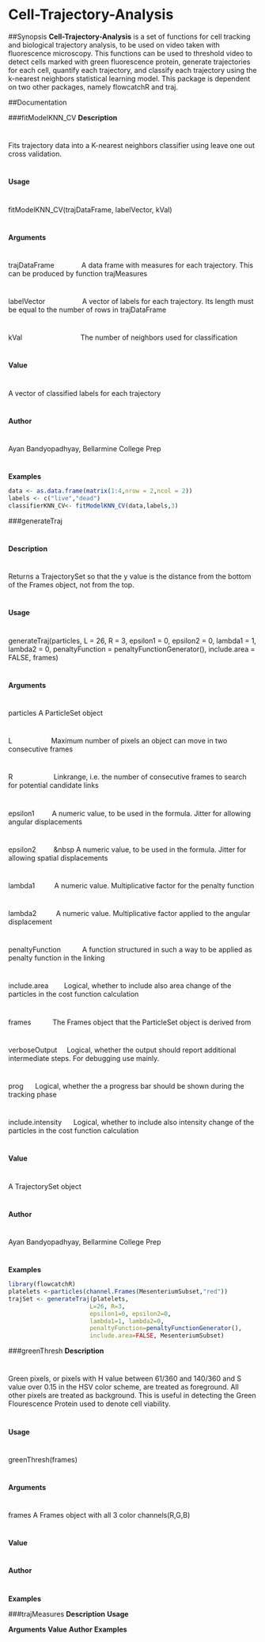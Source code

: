 Cell-Trajectory-Analysis
========================

##Synopsis
**Cell-Trajectory-Analysis** is a set of functions for cell tracking and biological trajectory analysis, to be used on video
taken with fluorescence microscopy. This functions can be used to threshold video to detect cells marked with green fluorescence protein, generate trajectories for each cell, quantify each trajectory, and classify each trajectory using the k-nearest neighbors statistical learning model. This package is dependent on two other packages, namely flowcatchR and traj.

##Documentation 

###fitModelKNN_CV
**Description**
#
Fits trajectory data into a K-nearest neighbors classifier using leave one out cross validation.
#
**Usage**
#
fitModelKNN_CV(trajDataFrame, labelVector, kVal)
#
**Arguments**
#
trajDataFrame &nbsp;&nbsp;&nbsp;&nbsp;&nbsp;&nbsp;&nbsp;&nbsp;&nbsp;&nbsp;&nbsp;&nbsp; A data frame with measures for each trajectory. This can be produced by function trajMeasures
#
labelVector	&nbsp;&nbsp;&nbsp;&nbsp;&nbsp;&nbsp;&nbsp;&nbsp;&nbsp;&nbsp;&nbsp;&nbsp;&nbsp;&nbsp;&nbsp;&nbsp;&nbsp; A vector of labels for each trajectory. Its length must be equal to the number of rows in trajDataFrame
#
kVal &nbsp;&nbsp;&nbsp;&nbsp;&nbsp;&nbsp;&nbsp;&nbsp;&nbsp;&nbsp;&nbsp;&nbsp;&nbsp;&nbsp;&nbsp;&nbsp;&nbsp;&nbsp;&nbsp;&nbsp;&nbsp;&nbsp;&nbsp;&nbsp;&nbsp;&nbsp;&nbsp;&nbsp;	The number of neighbors used for classification
#
**Value**
#
A vector of classified labels for each trajectory
#
**Author**
#
Ayan Bandyopadhyay, Bellarmine College Prep
#
**Examples**
```r
data <- as.data.frame(matrix(1:4,nrow = 2,ncol = 2))
labels <- c("live","dead")
classifierKNN_CV<- fitModelKNN_CV(data,labels,3)
```

###generateTraj
#
**Description**
#
Returns a TrajectorySet so that the y value is the distance from the bottom of the Frames object, not from the top.
#
**Usage**
#
generateTraj(particles, L = 26, R = 3, epsilon1 = 0, epsilon2 = 0,
  lambda1 = 1, lambda2 = 0, penaltyFunction = penaltyFunctionGenerator(),
  include.area = FALSE, frames)
#
**Arguments**
#
particles	          A ParticleSet object
#
L	&nbsp;&nbsp;&nbsp;&nbsp;&nbsp;&nbsp;&nbsp;&nbsp;&nbsp;&nbsp;&nbsp;&nbsp;&nbsp;&nbsp;&nbsp;&nbsp;&nbsp;&nbsp; Maximum number of pixels an object can move in two consecutive frames
#
R	&nbsp;&nbsp;&nbsp;&nbsp;&nbsp;&nbsp;&nbsp;&nbsp;&nbsp;&nbsp; &nbsp;&nbsp;&nbsp;&nbsp;&nbsp;&nbsp;&nbsp;&nbsp; Linkrange, i.e. the number of consecutive frames to search for potential candidate links
#
epsilon1	&nbsp;&nbsp;&nbsp;&nbsp;&nbsp;&nbsp;&nbsp;&nbsp;A numeric value, to be used in the formula. Jitter for allowing angular displacements
#
epsilon2	 &nbsp;&nbsp;&nbsp;&nbsp;&nbsp;&nbsp;&nbsp;&nbsp;&nbsp A numeric value, to be used in the formula. Jitter for allowing spatial displacements
#
lambda1	   &nbsp;&nbsp;&nbsp;&nbsp;&nbsp;&nbsp;&nbsp;&nbsp; A numeric value. Multiplicative factor for the penalty function
#
lambda2	   &nbsp;&nbsp;&nbsp;&nbsp;&nbsp;&nbsp;&nbsp;&nbsp; A numeric value. Multiplicative factor applied to the angular displacement
#
penaltyFunction &nbsp;&nbsp;&nbsp;&nbsp;&nbsp;&nbsp;&nbsp;&nbsp;&nbsp; A function structured in such a way to be applied as penalty function in the linking
#
include.area	 &nbsp;&nbsp;&nbsp;&nbsp;&nbsp;&nbsp;     Logical, whether to include also area change of the particles in the cost function calculation
#
frames	     &nbsp;&nbsp;&nbsp;&nbsp;&nbsp;&nbsp;&nbsp;&nbsp;&nbsp;       The Frames object that the ParticleSet object is derived from
#
verboseOutput	  &nbsp;&nbsp;&nbsp;    Logical, whether the output should report additional intermediate steps. For debugging use mainly.
#
prog	     &nbsp;&nbsp;&nbsp;&nbsp;         Logical, whether the a progress bar should be shown during the tracking phase
#
include.intensity	 &nbsp;&nbsp;&nbsp;&nbsp; Logical, whether to include also intensity change of the particles in the cost function calculation
#
**Value**
#
A TrajectorySet object
#
**Author**
#
Ayan Bandyopadhyay, Bellarmine College Prep
#
**Examples**
```r
library(flowcatchR)
platelets <-particles(channel.Frames(MesenteriumSubset,"red"))
trajSet <- generateTraj(platelets,
                       L=26, R=3,
                       epsilon1=0, epsilon2=0,
                       lambda1=1, lambda2=0,
                       penaltyFunction=penaltyFunctionGenerator(),
                       include.area=FALSE, MesenteriumSubset)
```

###greenThresh
**Description**
#
Green pixels, or pixels with H value between 61/360 and 140/360 and S value over 0.15 in the HSV color scheme, are treated as foreground. All other pixels are treated as background. This is useful in detecting the Green Flourescence Protein used to denote cell viability.
#
**Usage**
#
greenThresh(frames)
#
**Arguments**
#
frames	             A Frames object with all 3 color channels(R,G,B)
#
**Value**
#
**Author**
#
**Examples**


###trajMeasures
**Description**
**Usage**

**Arguments**
**Value**
**Author**
**Examples**
